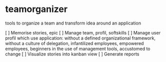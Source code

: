 # teamorganizer
tools to organize a team and transform idea around an application

[ ] Memorise stories, epic
[ ] Manage team, profil, softskills
[ ] Manage user profil which use application: without a defined organizational framework, without a culture of delegation, infantilized employees, empowered employees, beginners in the use of management tools, accustomed to change
[ ] Visualize stories into kanban view
[ ] Generate reports
